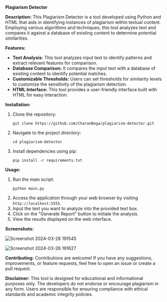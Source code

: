 **Plagiarism Detector**

**Description:**
This Plagiarism Detector is a tool developed using Python and HTML that aids in identifying instances of plagiarism within textual content. Employing various algorithms and techniques, this tool analyzes text and compares it against a database of existing content to determine potential similarities.

**Features:**
- **Text Analysis:** This tool analyzes input text to identify patterns and extract relevant features for comparison.
- **Database Comparison:** It compares the input text with a database of existing content to identify potential matches.
- **Customizable Thresholds:** Users can set thresholds for similarity levels to customize the sensitivity of the plagiarism detection.
- **HTML Interface:** This tool provides a user-friendly interface built with HTML for easy interaction.

**Installation:**
1. Clone the repository:
   ```
   git clone https://github.com/CharanBoga/plagiarism-detector.git
   ```
2. Navigate to the project directory:
   ```
   cd plagiarism-detector
   ```
3. Install dependencies using pip:
   ```
   pip install -r requirements.txt
   ```

**Usage:**
1. Run the main script:
   ```
   python main.py
   ```
2. Access the application through your web browser by visiting `http://localhost:5555`.
3. Input the text you want to analyze into the provided text box.
4. Click on the "Generate Report" button to initiate the analysis.
5. View the results displayed on the web interface.


**Screenshots:**

![Screenshot 2024-03-26 191545](https://github.com/CharanBoga/plagiarism-detector/assets/117650577/7dfa0492-3646-4498-9bb9-4b3549bd44af)


![Screenshot 2024-03-26 191627](https://github.com/CharanBoga/plagiarism-detector/assets/117650577/4a6647f0-ac5a-49c3-835b-86b6fb897317)



**Contributing:**
Contributions are welcome! If you have any suggestions, improvements, or feature requests, feel free to open an issue or create a pull request.


**Disclaimer:**
This tool is designed for educational and informational purposes only. The developers do not endorse or encourage plagiarism in any form. Users are responsible for ensuring compliance with ethical standards and academic integrity policies.
